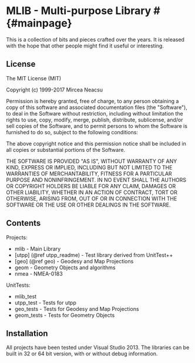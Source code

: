 # MLIB - Multi-purpose Library #                                    {#mainpage}

This is a collection of bits and pieces crafted over the years. It is released
with the hope that other people might find it useful or interesting.

## License ##

The MIT License (MIT)
 
Copyright (c) 1999-2017 Mircea Neacsu

Permission is hereby granted, free of charge, to any person obtaining a copy
of this software and associated documentation files (the "Software"), to deal
in the Software without restriction, including without limitation the rights
to use, copy, modify, merge, publish, distribute, sublicense, and/or sell
copies of the Software, and to permit persons to whom the Software is
furnished to do so, subject to the following conditions:

The above copyright notice and this permission notice shall be included in all
copies or substantial portions of the Software.

THE SOFTWARE IS PROVIDED "AS IS", WITHOUT WARRANTY OF ANY KIND, EXPRESS OR
IMPLIED, INCLUDING BUT NOT LIMITED TO THE WARRANTIES OF MERCHANTABILITY,
FITNESS FOR A PARTICULAR PURPOSE AND NONINFRINGEMENT. IN NO EVENT SHALL THE
AUTHORS OR COPYRIGHT HOLDERS BE LIABLE FOR ANY CLAIM, DAMAGES OR OTHER
LIABILITY, WHETHER IN AN ACTION OF CONTRACT, TORT OR OTHERWISE, ARISING FROM,
OUT OF OR IN CONNECTION WITH THE SOFTWARE OR THE USE OR OTHER DEALINGS IN THE
SOFTWARE.


## Contents ##
Projects:
- mlib                      - Main Library
- [utpp] (@ref utpp_readme) - Test library derived from UnitTest++
- [geo] (@ref geo)          - Geodesy and Map Projections
- geom                      - Geometry Objects and algorithms
- nmea                      - NMEA-0183 
  
UnitTests:
- mlib_test
- utpp_test   - Tests for utpp
- geo_tests   - Tests for Geodesy and Map Projections
- geom_tests  - Tests for Geometry Objects

## Installation ##
All projects have been tested under Visual Studio 2013. The libraries can be 
built in 32 or 64 bit version, with or without debug information.
